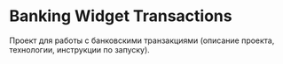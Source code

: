 # Banking Widget Transactions
Проект для работы с банковскими транзакциями (описание проекта, технологии, инструкции по запуску).
